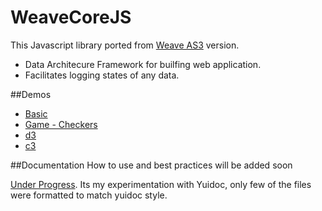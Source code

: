 # WeaveCoreJS

This Javascript library ported from [Weave AS3](https://github.com/WeaveTeam/Weave/tree/master/WeaveCore) version. 
* Data Architecure Framework for builfing web application. 
* Facilitates logging states of any data.

##Demos

* <a href="http://sanjay1909.github.io/WeaveCoreJS/demo/index.html" target="_blank">Basic</a>
* <a href="http://sanjay1909.github.io/WeaveCoreJS/demo/puzzle.html" target="_blank">Game - Checkers</a>
* <a href="http://sanjay1909.github.io/WeaveCoreJS/demo/sessionedd3.html" target="_blank">d3</a>
* <a href="http://sanjay1909.github.io/WeaveCoreJS/demo/sessionedc3.html" target="_blank">c3</a>

##Documentation
How to use and best practices will be added soon

<a href="http://sanjay1909.github.io/WeaveCoreJS/docs/" target="_blank">Under Progress</a>. Its my experimentation with Yuidoc, only few of the files were formatted to match yuidoc style.



